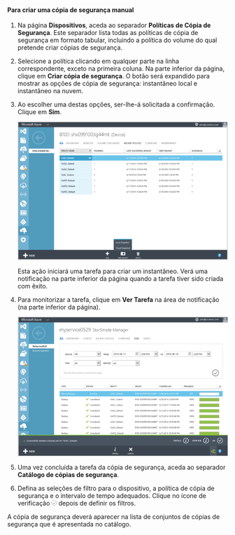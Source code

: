 
<!--author=SharS last changed: 9/15/15-->


#### Para criar uma cópia de segurança manual

1. Na página **Dispositivos**, aceda ao separador **Políticas de Cópia de Segurança**. Este separador lista todas as políticas de cópia de segurança em formato tabular, incluindo a política do volume do qual pretende criar cópias de segurança.

2. Selecione a política clicando em qualquer parte na linha correspondente, exceto na primeira coluna. Na parte inferior da página, clique em **Criar cópia de segurança**. O botão será expandido para mostrar as opções de cópia de segurança: instantâneo local e instantâneo na nuvem. 

3. Ao escolher uma destas opções, ser-lhe-á solicitada a confirmação. Clique em **Sim**. 

    ![Criar uma cópia de segurança manual](./media/storsimple-create-manual-backup/HCS_CreateManualBackup1-include.png)
 
    Esta ação iniciará uma tarefa para criar um instantâneo. Verá uma notificação na parte inferior da página quando a tarefa tiver sido criada com êxito.

4. Para monitorizar a tarefa, clique em **Ver Tarefa** na área de notificação (na parte inferior da página). 

    ![Monitorizar a cópia de segurança manual](./media/storsimple-create-manual-backup/HCS_CreateManualBackup2-include.png)

5. Uma vez concluída a tarefa da cópia de segurança, aceda ao separador **Catálogo de cópias de segurança**.

6. Defina as seleções de filtro para o dispositivo, a política de cópia de segurança e o intervalo de tempo adequados. Clique no ícone de verificação ![ícone de verificação](./media/storsimple-create-manual-backup/HCS_CheckIcon-include.png) depois de definir os filtros.

  A cópia de segurança deverá aparecer na lista de conjuntos de cópias de segurança que é apresentada no catálogo.


<!--HONumber=Sep16_HO3-->


